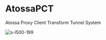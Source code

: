 # AtossaPCT
Atossa Proxy Client Transform Tunnel System

![s-l500-199](https://github.com/user-attachments/assets/648c09b3-beb3-46c2-8007-f58f8613bddc)
